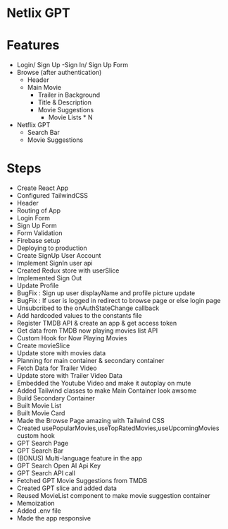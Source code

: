 # Netlix GPT

#  Features

- Login/ Sign Up -Sign In/ Sign Up Form
- Browse (after authentication)
  - Header
  - Main Movie
    - Trailer in Background
    - Title & Description
    - Movie Suggestions
      - Movie Lists * N
- Netflix GPT
  - Search Bar
  - Movie Suggestions


#  Steps

- Create React App
- Configured TailwindCSS
- Header
- Routing of App
- Login Form
- Sign Up Form
- Form Validation
- Firebase setup
- Deploying to production
- Create SignUp User Account
- Implement SignIn user api
- Created Redux store with userSlice
- Implemented Sign Out
- Update Profile
- BugFix : Sign up user displayName and profile picture update
- BugFix : If user is logged in redirect to browse page or else login page
- Unsubcribed to the onAuthStateChange callback
- Add hardcoded values to the constants file
- Register TMDB API & create an app & get access token
- Get data from TMDB now playing movies list API
- Custom Hook for Now Playing Movies
- Create movieSlice
- Update store with movies data
- Planning for main container & secondary container
- Fetch Data for Trailer Video
- Update store with Trailer Video Data
- Embedded the Youtube Video and make it autoplay on mute
- Added Tailwind classes to make Main Container look awsome
- Build Secondary Container
- Built Movie List
- Built Movie Card
- Made the Browse Page amazing with Tailwind CSS
- Created usePopularMovies,useTopRatedMovies,useUpcomingMovies custom hook
- GPT Search Page
- GPT Search Bar
- (BONUS) Multi-language feature in the app
- GPT Search Open AI Api Key
- GPT Search API call
- Fetched GPT Movie Suggestions from TMDB
- Created GPT slice and added data
- Reused MovieList component to make movie suggestion container 
- Memoization
- Added .env file
- Made the app responsive